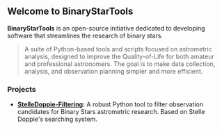 ## Welcome to BinaryStarTools

**BinaryStarTools** is an open-source initiative dedicated to developing software that streamlines the research of binary stars.

> A suite of Python-based tools and scripts focused on astrometric analysis, designed to improve the Quality-of-Life for both amateur and professional astronomers. The goal is to make data collection, analysis, and observation planning simpler and more efficient.


### Projects

-   **[StelleDoppie-Filtering](https://github.com/BinaryStarsTools/StelleDoppie-Filtering):** A robust Python tool to filter observation candidates for Binary Stars astrometric research. Based on Stelle Doppie's searching system.
